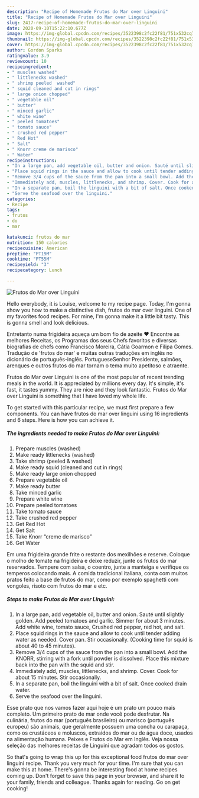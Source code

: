 ```yaml
---
description: "Recipe of Homemade Frutos do Mar over Linguini"
title: "Recipe of Homemade Frutos do Mar over Linguini"
slug: 2417-recipe-of-homemade-frutos-do-mar-over-linguini
date: 2020-09-10T15:22:10.677Z
image: https://img-global.cpcdn.com/recipes/3522398c2fc22f81/751x532cq70/frutos-do-mar-over-linguini-recipe-main-photo.jpg
thumbnail: https://img-global.cpcdn.com/recipes/3522398c2fc22f81/751x532cq70/frutos-do-mar-over-linguini-recipe-main-photo.jpg
cover: https://img-global.cpcdn.com/recipes/3522398c2fc22f81/751x532cq70/frutos-do-mar-over-linguini-recipe-main-photo.jpg
author: Gordon Sparks
ratingvalue: 3.9
reviewcount: 10
recipeingredient:
- " muscles washed"
- " littlenecks washed"
- " shrimp peeled  washed"
- " squid cleaned and cut in rings"
- " large onion chopped"
- " vegetable oil"
- " butter"
- " minced garlic"
- " white wine"
- " peeled tomatoes"
- " tomato sauce"
- " crushed red pepper"
- " Red Hot"
- " Salt"
- " Knorr creme de marisco"
- " Water"
recipeinstructions:
- "In a large pan, add vegetable oil, butter and onion. Sauté until slightly golden. Add peeled tomatoes and garlic. Simmer for about 3 minutes. Add white wine, tomato sauce, Crushed red pepper, red hot, and salt."
- "Place squid rings in the sauce and allow to cook until tender adding water as needed. Cover pan. Stir occasionally. (Cooking time for squid is about 40 to 45 minutes)."
- "Remove 3/4 cups of the sauce from the pan into a small bowl. Add the KNORR, stirring with a fork until powder is dissolved. Place this mixture back into the pan with the squid and stir."
- "Immediately add, muscles, littlenecks, and shrimp. Cover. Cook for about 15 minutes. Stir occasionally."
- "In a separate pan, boil the linguini with a bit of salt. Once cooked drain water."
- "Serve the seafood over the linguini."
categories:
- Recipe
tags:
- frutos
- do
- mar

katakunci: frutos do mar 
nutrition: 150 calories
recipecuisine: American
preptime: "PT19M"
cooktime: "PT55M"
recipeyield: "3"
recipecategory: Lunch

---
```



![Frutos do Mar over Linguini](https://img-global.cpcdn.com/recipes/3522398c2fc22f81/751x532cq70/frutos-do-mar-over-linguini-recipe-main-photo.jpg)

Hello everybody, it is Louise, welcome to my recipe page. Today, I'm gonna show you how to make a distinctive dish, frutos do mar over linguini. One of my favorites food recipes. For mine, I'm gonna make it a little bit tasty. This is gonna smell and look delicious.

Entretanto numa frigideira aqueça um bom fio de azeite ❤ Encontre as melhores Receitas, os Programas dos seus Chefs favoritos e diversas biografias de chefs como Francisco Moreira, Cátia Goarmon e Filipa Gomes. Tradução de &#39;frutos do mar&#39; e muitas outras traduções em inglês no dicionário de português-inglês. PortugueseSenhor Presidente, salmões, arenques e outros frutos do mar tornam o tema muito apetitoso e atraente.

Frutos do Mar over Linguini is one of the most popular of recent trending meals in the world. It is appreciated by millions every day. It's simple, it's fast, it tastes yummy. They are nice and they look fantastic. Frutos do Mar over Linguini is something that I have loved my whole life.


To get started with this particular recipe, we must first prepare a few components. You can have frutos do mar over linguini using 16 ingredients and 6 steps. Here is how you can achieve it.

<!--inarticleads1-->

##### The ingredients needed to make Frutos do Mar over Linguini:

1. Prepare  muscles (washed)
1. Make ready  littlenecks (washed)
1. Take  shrimp (peeled &amp; washed)
1. Make ready  squid (cleaned and cut in rings)
1. Make ready  large onion chopped
1. Prepare  vegetable oil
1. Make ready  butter
1. Take  minced garlic
1. Prepare  white wine
1. Prepare  peeled tomatoes
1. Take  tomato sauce
1. Take  crushed red pepper
1. Get  Red Hot
1. Get  Salt
1. Take  Knorr “creme de marisco”
1. Get  Water


Em uma frigideira grande frite o restante dos mexilhões e reserve. Coloque o molho de tomate na frigideira e deixe reduzir, junte os frutos do mar reservados. Tempere com salsa, o coentro, junte a manteiga e verifique os temperos colocando mais. A comida tradicional italiana, conta com muitos pratos feito a base de frutos do mar, como por exemplo spaghetti com vongoles, risoto com frutos do mar e etc. 

<!--inarticleads2-->

##### Steps to make Frutos do Mar over Linguini:

1. In a large pan, add vegetable oil, butter and onion. Sauté until slightly golden. Add peeled tomatoes and garlic. Simmer for about 3 minutes. Add white wine, tomato sauce, Crushed red pepper, red hot, and salt.
1. Place squid rings in the sauce and allow to cook until tender adding water as needed. Cover pan. Stir occasionally. (Cooking time for squid is about 40 to 45 minutes).
1. Remove 3/4 cups of the sauce from the pan into a small bowl. Add the KNORR, stirring with a fork until powder is dissolved. Place this mixture back into the pan with the squid and stir.
1. Immediately add, muscles, littlenecks, and shrimp. Cover. Cook for about 15 minutes. Stir occasionally.
1. In a separate pan, boil the linguini with a bit of salt. Once cooked drain water.
1. Serve the seafood over the linguini.


Esse prato que nos vamos fazer aqui hoje é um prato um pouco mais completo. Um primeiro prato de mar onde você pode desfrutar. Na culinária, frutos do mar (português brasileiro) ou marisco (português europeu) são animais, que geralmente possuem uma concha ou carapaça, como os crustáceos e moluscos, extraídos do mar ou de água doce, usados na alimentação humana. Peixes e Frutos do Mar em Inglês. Veja nossa seleção das melhores receitas de Linguini que agradam todos os gostos. 

So that's going to wrap this up for this exceptional food frutos do mar over linguini recipe. Thank you very much for your time. I'm sure that you can make this at home. There's gonna be interesting food at home recipes coming up. Don't forget to save this page in your browser, and share it to your family, friends and colleague. Thanks again for reading. Go on get cooking!

